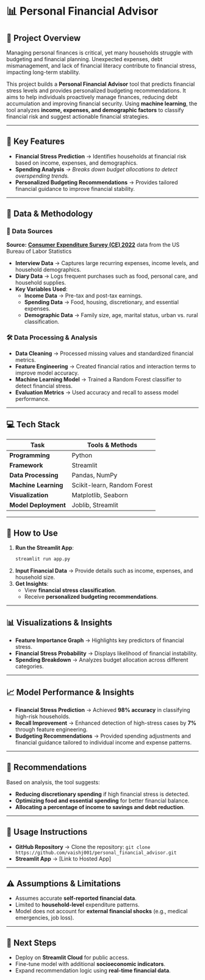 # 📊 Personal Financial Advisor

## 📌 Project Overview

Managing personal finances is critical, yet many households struggle with budgeting and financial planning. Unexpected expenses, debt mismanagement, and lack of financial literacy contribute to financial stress, impacting long-term stability.

This project builds a **Personal Financial Advisor** tool that predicts financial stress levels and provides personalized budgeting recommendations. It aims to help individuals proactively manage finances, reducing debt accumulation and improving financial security. Using **machine learning**, the tool analyzes **income, expenses, and demographic factors** to classify financial risk and suggest actionable financial strategies.

---

## 🎯 Key Features

- **Financial Stress Prediction** → Identifies households at financial risk based on income, expenses, and demographics.
- **Spending Analysis** *→ Breaks down budget allocations to detect overspending trends.*
- **Personalized Budgeting Recommendations** → Provides tailored financial guidance to improve financial stability.

---

## 🔬 Data & Methodology

### 📂 Data Sources

**Source:** [**Consumer Expenditure Survey (CE) 2022**](https://www.bls.gov/cex/) data from the US Bureau of Labor Statistics

- **Interview Data** → Captures large recurring expenses, income levels, and household demographics.
- **Diary Data** → Logs frequent purchases such as food, personal care, and household supplies.
- **Key Variables Used**:
  - **Income Data** → Pre-tax and post-tax earnings.
  - **Spending Data** → Food, housing, discretionary, and essential expenses.
  - **Demographic Data** → Family size, age, marital status, urban vs. rural classification.

### 🛠 Data Processing & Analysis

- **Data Cleaning** → Processed missing values and standardized financial metrics.
- **Feature Engineering** → Created financial ratios and interaction terms to improve model accuracy.
- **Machine Learning Model** → Trained a Random Forest classifier to detect financial stress.
- **Evaluation Metrics** → Used accuracy and recall to assess model performance.

---

## 💻 Tech Stack

| Task                 | Tools & Methods             |
| -------------------- | --------------------------- |
| **Programming**      | Python                      |
| **Framework**        | Streamlit                   |
| **Data Processing**  | Pandas, NumPy               |
| **Machine Learning** | Scikit-learn, Random Forest |
| **Visualization**    | Matplotlib, Seaborn         |
| **Model Deployment** | Joblib, Streamlit           |

---

## 🚀 How to Use

1. **Run the Streamlit App**:
   ```bash
   streamlit run app.py
   ```
2. **Input Financial Data** → Provide details such as income, expenses, and household size.
3. **Get Insights**:
   - View **financial stress classification**.
   - Receive **personalized budgeting recommendations**.

---

## 📊 Visualizations & Insights

- **Feature Importance Graph** → Highlights key predictors of financial stress.
- **Financial Stress Probability** → Displays likelihood of financial instability.
- **Spending Breakdown** → Analyzes budget allocation across different categories.

---

## 📈 Model Performance & Insights

- **Financial Stress Prediction** → Achieved **98% accuracy** in classifying high-risk households.
- **Recall Improvement** → Enhanced detection of high-stress cases by **7%** through feature engineering.
- **Budgeting Recommendations** → Provided spending adjustments and financial guidance tailored to individual income and expense patterns.

---

## 🔎 Recommendations

Based on analysis, the tool suggests:

- **Reducing discretionary spending** if high financial stress is detected.
- **Optimizing food and essential spending** for better financial balance.
- **Allocating a percentage of income to savings and debt reduction**.

---

## 🔧 Usage Instructions

- **GitHub Repository** → Clone the repository: `git clone https://github.com/vaishj001/personal_financial_advisor.git`
- **Streamlit App** → [Link to Hosted App]

---

## ⚠️ Assumptions & Limitations

- Assumes accurate **self-reported financial data**.
- Limited to **household-level** expenditure patterns.
- Model does not account for **external financial shocks** (e.g., medical emergencies, job loss).

---

## 🔮 Next Steps

- Deploy on **Streamlit Cloud** for public access.
- Fine-tune model with additional **socioeconomic indicators**.
- Expand recommendation logic using **real-time financial data**.
